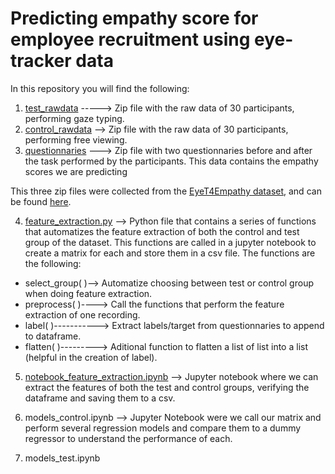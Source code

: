 # Predicting empathy score for employee recruitment using eye-tracker data
In this repository you will find the following:


1. [test_rawdata](https://drive.google.com/drive/folders/1SlvDzPxx-vHP3nCmTyEXrUPao6pRYPcA?usp=share_link) -----> Zip file with the raw data of 30 participants, performing gaze typing.
2. [control_rawdata](https://drive.google.com/drive/folders/1SlvDzPxx-vHP3nCmTyEXrUPao6pRYPcA?usp=share_link) --> Zip file with the raw data of 30 participants, performing free viewing.
3. [questionnaries](https://drive.google.com/drive/folders/1SlvDzPxx-vHP3nCmTyEXrUPao6pRYPcA?usp=share_link) ---> Zip file with two questionnaries before and after the task performed by the participants. This data contains the empathy scores we are predicting

This three zip files were collected from the [EyeT4Empathy dataset](https://www.ncbi.nlm.nih.gov/pmc/articles/PMC9719458/), and can be found [here](https://drive.google.com/drive/folders/1SlvDzPxx-vHP3nCmTyEXrUPao6pRYPcA?usp=share_link).


4. [feature_extraction.py](feature_extraction.py) --> Python file that contains a series of functions that automatizes the feature extraction of both the control and test group of the dataset.
This functions are called in a jupyter notebook to create a matrix for each and store them in a csv file. The functions are the following:
  - select_group( )--> Automatize choosing between test or control group when doing feature extraction.
  - preprocess( )----> Call the functions that perform the feature extraction of one recording.
  - label( )-----------> Extract labels/target from questionnaries to append to dataframe.
  - flatten( )---------> Aditional function to flatten a list of list into a list (helpful in the creation of label).


5. [notebook_feature_extraction.ipynb](notebook_feature_extraction.ipynb) --> Jupyter notebook where we can extract the features of both the test and control groups, verifying the dataframe and saving them to a csv.

6. models_control.ipynb --> Jupyter Notebook were we call our matrix and perform several regression models and compare them to a dummy regressor to understand the performance of each. 
7. models_test.ipynb
